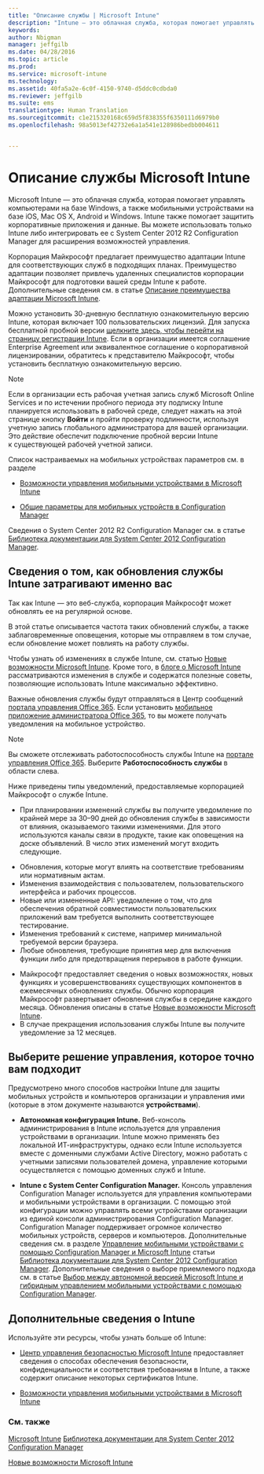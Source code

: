 ```yaml
---
title: "Описание службы | Microsoft Intune"
description: "Intune — это облачная служба, которая помогает управлять компьютерами с Windows, а также мобильными устройствами на базе iOS, Mac OS X, Android и Windows."
keywords: 
author: Nbigman
manager: jeffgilb
ms.date: 04/28/2016
ms.topic: article
ms.prod: 
ms.service: microsoft-intune
ms.technology: 
ms.assetid: 40fa5a2e-6c0f-4150-9740-d5ddc0cdbda0
ms.reviewer: jeffgilb
ms.suite: ems
translationtype: Human Translation
ms.sourcegitcommit: c1e215320168c659d5f838355f6350111d6979b0
ms.openlocfilehash: 98a5013ef42732e6a1a541e128986bedbb004611


---
```


# Описание службы Microsoft Intune

Microsoft Intune — это облачная служба, которая помогает управлять компьютерами на базе Windows, а также мобильными устройствами на базе iOS, Mac OS X, Android и Windows. Intune также помогает защитить корпоративные приложения и данные. Вы можете использовать только Intune либо интегрировать ее с System Center 2012 R2 Configuration Manager для расширения возможностей управления.

Корпорация Майкрософт предлагает преимущество адаптации Intune для соответствующих служб в подходящих планах. Преимущество адаптации позволяет привлечь удаленных специалистов корпорации Майкрософт для подготовки вашей среды Intune к работе. Дополнительные сведения см. в статье [Описание преимущества адаптации Microsoft Intune](http://go.microsoft.com/fwlink/?LinkId=619281).

Можно установить 30-дневную бесплатную ознакомительную версию Intune, которая включает 100 пользовательских лицензий. Для запуска бесплатной пробной версии [щелкните здесь, чтобы перейти на страницу регистрации Intune](http://www.microsoft.com/en-us/server-cloud/products/microsoft-intune/). Если в организации имеется соглашение Enterprise Agreement или эквивалентное соглашение о корпоративной лицензировании, обратитесь к представителю Майкрософт, чтобы установить бесплатную ознакомительную версию.

> [!NOTE]
> Если в организации есть рабочая учетная запись служб Microsoft Online Services и по истечении пробного периода эту подписку Intune планируется использовать в рабочей среде, следует нажать на этой странице кнопку **Войти** и пройти проверку подлинности, используя учетную запись глобального администратора для вашей организации. Это действие обеспечит подключение пробной версии Intune к существующей рабочей учетной записи.

Список настраиваемых на мобильных устройствах параметров см. в разделе

-   [Возможности управления мобильными устройствами в Microsoft Intune](/intune/get-started/mobile-device-management-capabilities-in-microsoft-intune)

-   [Общие параметры для мобильных устройств в Configuration Manager](https://technet.microsoft.com/library/dn376523.aspx)

Сведения о System Center 2012 R2 Configuration Manager см. в статье [Библиотека документации для System Center 2012 Configuration Manager](https://technet.microsoft.com/library/gg682041.aspx).

## Сведения о том, как обновления службы Intune затрагивают именно вас
Так как Intune — это веб-служба, корпорация Майкрософт может обновлять ее на регулярной основе.

В этой статье описывается частота таких обновлений службы, а также заблаговременные оповещения, которые мы отправляем в том случае, если обновление может повлиять на работу службы.

Чтобы узнать об изменениях в службе Intune, см. статью [Новые возможности Microsoft Intune](/intune/deploy-use/Whats-new-in-microsoft-intune.md). Кроме того, в [блоге о Microsoft Intune](http://blogs.technet.com/b/microsoftintune/) рассматриваются изменения в службе и содержатся полезные советы, позволяющие использовать Intune максимально эффективно.

Важные обновления службы будут отправляться в Центр сообщений [портала управления Office 365](https://portal.office.com/Admin/Default.aspx). Если установить [мобильное приложение администратора Office 365](https://support.office.com/article/Office-365-Admin-Mobile-App-e16f6421-2a1a-4142-bf9d-9846600a060a), то вы можете получать уведомления на мобильное устройство.

> [!NOTE]
> Вы сможете отслеживать работоспособность службы Intune на [портале управления Office 365](https://portal.office.com/Admin/Default.aspx). Выберите **Работоспособность службы** в области слева.  

Ниже приведены типы уведомлений, предоставляемые корпорацией Майкрософт о службе Intune.
-   При планировании изменений службы вы получите уведомление по крайней мере за 30–90 дней до обновления службы в зависимости от влияния, оказываемого такими изменениями. Для этого используются каналы связи в продукте, такие как оповещения на доске объявлений. В число этих изменений могут входить следующие.
* Обновления, которые могут влиять на соответствие требованиям или нормативным актам.
* Изменения взаимодействия с пользователем, пользовательского интерфейса и рабочих процессов.
* Новые или измененные API: уведомление о том, что для обеспечения обратной совместимости пользовательских приложений вам требуется выполнить соответствующее тестирование.
* Изменения требований к системе, например минимальной требуемой версии браузера.
* Любые обновления, требующие принятия мер для включения функции либо для предотвращения перерывов в работе функции.
-   Майкрософт предоставляет сведения о новых возможностях, новых функциях и усовершенствованиях существующих компонентов в ежемесячных обновлениях службы. Обычно корпорация Майкрософт развертывает обновления службы в середине каждого месяца. Обновления описаны в статье [Новые возможности Microsoft Intune](/intune/deploy-use/whats-new-in-microsoft-intune).
-   В случае прекращения использования службы Intune вы получите уведомление за 12 месяцев.

## Выберите решение управления, которое точно вам подходит
Предусмотрено много способов настройки Intune для защиты мобильных устройств и компьютеров организации и управления ими (которые в этом документе называются **устройствами**).

-   **Автономная конфигурация Intune.** Веб-консоль администрирования в Intune используется для управления устройствами в организации. Intune можно применять без локальной ИТ-инфраструктуры, однако если Intune используется вместе с доменными службами Active Directory, можно работать с учетными записями пользователей домена, управление которыми осуществляется с помощью доменных служб и Intune.

-   **Intune с System Center Configuration Manager.** Консоль управления Configuration Manager используется для управления компьютерами и мобильными устройствами в организации. С помощью этой конфигурации можно управлять всеми устройствами организации из единой консоли администрирования Configuration Manager. Configuration Manager поддерживает огромное количество мобильных устройств, серверов и компьютеров. Дополнительные сведения см. в разделе [Управление мобильными устройствами с помощью Configuration Manager и Microsoft Intune](http://go.microsoft.com/fwlink/?LinkID=271118) статьи [Библиотека документации для System Center 2012 Configuration Manager](https://technet.microsoft.com/library/gg682041.aspx).  Дополнительные сведения о выборе приемлемого подхода см. в статье [Выбор между автономной версией Microsoft Intune и гибридным управлением мобильными устройствами с помощью Configuration Manager](https://technet.microsoft.com/en-us/library/mt706478.aspx).


## Дополнительные сведения о Intune
Используйте эти ресурсы, чтобы узнать больше об Intune:

-   [Центр управления безопасностью Microsoft Intune](http://www.microsoft.com/en-us/server-cloud/products/intune-trust-center/) предоставляет сведения о способах обеспечения безопасности, конфиденциальности и соответствия требованиям в Intune, а также содержит описание некоторых сертификатов Intune.

-   [Возможности управления мобильными устройствами в Microsoft Intune](/intune/understand-explore/mobile-device-management-capabilities-in-microsoft-intune)

### См. также
[Microsoft Intune](https://docs.microsoft.com/intune/)
[Библиотека документации для System Center 2012 Configuration Manager](https://technet.microsoft.com/library/gg682041.aspx)

[Новые возможности Microsoft Intune](/intune/deploy-use/whats-new-in-microsoft-intune)



<!--HONumber=Jul16_HO3-->


